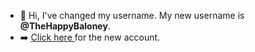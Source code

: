 - 👋 Hi, I've changed my username. My new username is **@TheHappyBaloney**.
- ➡️ [ Click here ](https://github.com/TheHappyBaloney) for the new account.

<!---
Arunima-Chatterjee/Arunima-Chatterjee is a ✨ special ✨ repository because its `README.md` (this file) appears on your GitHub profile.
You can click the Preview link to take a look at your changes.
--->
